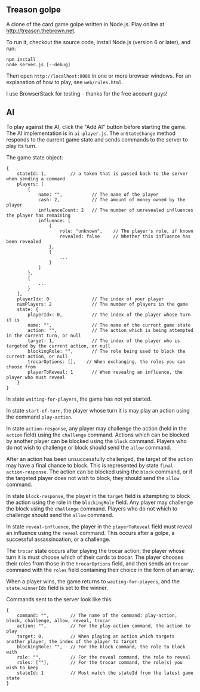 Treason golpe
------------

A clone of the card game golpe written in Node.js. Play online at http://treason.thebrown.net.

To run it, checkout the source code, install Node.js (version 6 or later), and run:

    npm install
    node server.js [--debug]

Then open `http://localhost:8080` in one or more browser windows. For an explanation of how to play, see `web/rules.html`.

I use BrowserStack for testing - thanks for the free account guys!

AI
--

To play against the AI, click the "Add AI" button before starting the game. The AI implementation is in `ai-player.js`. The `onStateChange` method responds to the current game state and sends commands to the server to play its turn.

The game state object:

    {
        stateId: 1,         // a token that is passed back to the server when sending a command
        players: [
            {
                name: "",           // The name of the player
                cash: 2,            // The amount of money owned by the player
                influenceCount: 2   // The number of unrevealed influences the player has remaining
                influence: [
                    {
                        role: "unknown",    // The player's role, if known
                        revealed: false     // Whether this influence has been revealed
                    },
                    {
                        ...
                    }
                ]
            },
            {
                ...
            }
        ],
        playerIdx: 0                // The index of your player
        numPlayers: 2               // The number of players in the game
        state: {
            playerIdx: 0,           // The index of the player whose turn it is
            name: "",               // The name of the current game state
            action: "",             // The action which is being attempted in the current turn, or null
            target: 1,              // The index of the player who is targeted by the current action, or null
            blockingRole: "",       // The role being used to block the current action, or null
            trocarOptions: [],    // When exchanging, the roles you can choose from
            playerToReveal: 1       // When revealng an influence, the player who must reveal
        }
    }

In state `waiting-for-players`, the game has not yet started.

In state `start-of-turn`, the player whose turn it is may play an action using the command `play-action`.

In state `action-response`, any player may challenge the action (held in the `action` field) using the `challenge` command. Actions which can be blocked by another player can be blocked using the `block` command. Players who do not wish to challenge or block should send the `allow` command.

After an action has been unsuccessfully challenged, the target of the action may have a final chance to block. This is represented by state `final-action-response`. The action can be blocked using the `block` command, or if the targeted player does not wish to block, they should send the `allow` command.

In state `block-response`, the player in the `target` field is attempting to block the action using the role in the `blockingRole` field. Any player may challenge the block using the `challenge` command. Players who do not which to challenge should send the `allow` command.

In state `reveal-influence`, the player in the `playerToReveal` field must reveal an influence using the `reveal` command. This occurs after a golpe, a successful assassinoation, or a challenge.

The `trocar` state occurs after playing the trocar action; the player whose turn it is must choose which of their cards to trocar. The player chooses their roles from those in the `trocarOptions` field, and then sends an `trocar` command with the `roles` field containing their choice in the form of an array.

When a player wins, the game returns to `waiting-for-players`, and the `state.winnerIdx` field is set to the winner.

Commands sent to the server look like this:

    {
        command: "",        // The name of the command: play-action, block, challenge, allow, reveal, trocar
        action: "",         // For the play-action command, the action to play
        target: 0,          // When playing an action which targets another player, the index of the player to target
        blockingRole: "",   // For the block command, the role to block with
        role: "",           // For the reveal command, the role to reveal
        roles: [""],        // For the trocar command, the role(s) you wish to keep
        stateId: 1          // Must match the stateId from the latest game state
    }
